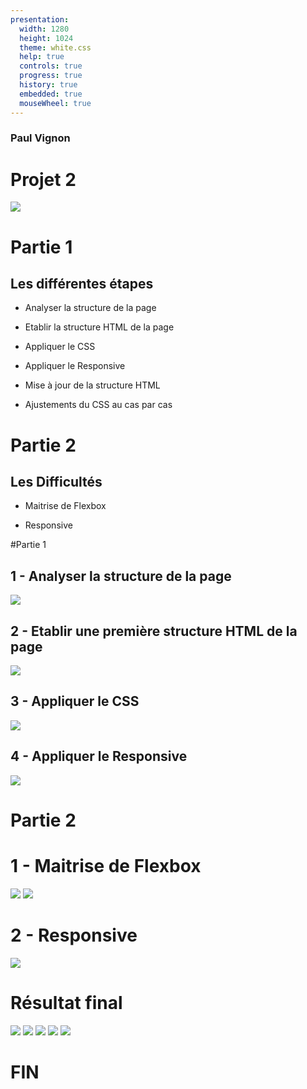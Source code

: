 ```yaml
---
presentation:
  width: 1280
  height: 1024
  theme: white.css
  help: true
  controls: true
  progress: true
  history: true
  embedded: true
  mouseWheel: true
---
```


<!-- slide -->

### **Paul Vignon**

# Projet 2

<img src="Projet_2\Projet+2+-+Reservia+FR\Projet_2-Reservia\images\logo\reservia@3x.png">

<!-- slide -->

# Partie 1

## Les différentes étapes

- Analyser la structure de la page

- Etablir la structure HTML de la page

- Appliquer le CSS

- Appliquer le Responsive

- Mise à jour de la structure HTML

- Ajustements du CSS au cas par cas

<!-- slide -->

# Partie 2

## Les Difficultés

- Maitrise de Flexbox

- Responsive

<!-- slide -->

#Partie 1

<!-- slide -->

## 1 - Analyser la structure de la page

<img src="Projet_2\Projet+2+-+Reservia+FR\Projet_2-Reservia\Desktop-1.png">

<!-- slide -->

## 2 - Etablir une première structure HTML de la page

<img src="Projet_2\Projet+2+-+Reservia+FR\Projet_2-Reservia\images\Soutenance\Imp_ecran_commentaires_html.jpg">

<!-- slide -->

## 3 - Appliquer le CSS

<img src="Projet_2\Projet+2+-+Reservia+FR\Projet_2-Reservia\images\Soutenance\Imp_ecran_balises_css.jpg">

<!-- slide -->

## 4 - Appliquer le Responsive

<img src="Projet_2\Projet+2+-+Reservia+FR\Projet_2-Reservia\images\Soutenance\Imp_ecran_responsive_css.jpg">

<!-- slide -->

# Partie 2

<!-- slide -->

# 1 - Maitrise de Flexbox

<img src="Projet_2\Projet+2+-+Reservia+FR\Projet_2-Reservia\images\Soutenance\Imp_ecran_vignettes.jpg">

<!-- slide -->

<img src="Projet_2\Projet+2+-+Reservia+FR\Projet_2-Reservia\images\Soutenance\Imp_ecran_Flexbox_froggy.png">

<!-- slide -->

# 2 - Responsive

<img src="Projet_2\Projet+2+-+Reservia+FR\Projet_2-Reservia\images\Soutenance\Imp_ecran_page_web_phone.png">

<!-- slide -->

# Résultat final

<!-- slide -->

<img src="Projet_2\Projet+2+-+Reservia+FR\Projet_2-Reservia\images\Soutenance\Imp_ecran_page_web.png">

<!-- slide -->

<img src="Projet_2\Projet+2+-+Reservia+FR\Projet_2-Reservia\images\Soutenance\Imp_ecran_bar_de_recherche.jpg">

<!-- slide -->

<img src="Projet_2\Projet+2+-+Reservia+FR\Projet_2-Reservia\images\Soutenance\Imp_ecran_filtres.jpg">

<!-- slide -->

<img src="Projet_2\Projet+2+-+Reservia+FR\Projet_2-Reservia\images\Soutenance\Imp_ecran_nav.jpg">

<!-- slide -->

<img src="Projet_2\Projet+2+-+Reservia+FR\Projet_2-Reservia\images\Soutenance\Imp_ecran_vignettes.jpg">

<!-- slide -->

# FIN
